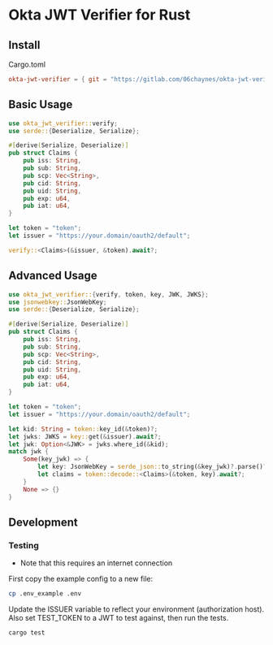 # Okta JWT Verifier for Rust

## Install

Cargo.toml

```toml
okta-jwt-verifier = { git = "https://gitlab.com/06chaynes/okta-jwt-verifier.git", branch = "master" }
```

## Basic Usage

```rust
use okta_jwt_verifier::verify;
use serde::{Deserialize, Serialize};

#[derive(Serialize, Deserialize)]
pub struct Claims {
    pub iss: String,
    pub sub: String,
    pub scp: Vec<String>,
    pub cid: String,
    pub uid: String,
    pub exp: u64,
    pub iat: u64,
}

let token = "token";
let issuer = "https://your.domain/oauth2/default";

verify::<Claims>(&issuer, &token).await?;
```

## Advanced Usage

```rust
use okta_jwt_verifier::{verify, token, key, JWK, JWKS};
use jsonwebkey::JsonWebKey;
use serde::{Deserialize, Serialize};

#[derive(Serialize, Deserialize)]
pub struct Claims {
    pub iss: String,
    pub sub: String,
    pub scp: Vec<String>,
    pub cid: String,
    pub uid: String,
    pub exp: u64,
    pub iat: u64,
}

let token = "token";
let issuer = "https://your.domain/oauth2/default";

let kid: String = token::key_id(&token)?;
let jwks: JWKS = key::get(&issuer).await?;
let jwk: Option<&JWK> = jwks.where_id(&kid);
match jwk {
    Some(key_jwk) => {
        let key: JsonWebKey = serde_json::to_string(&key_jwk)?.parse()?;
        let claims = token::decode::<Claims>(&token, key).await?;
    }
    None => {}
}

```

## Development

### Testing

* Note that this requires an internet connection

First copy the example config to a new file:

```sh
cp .env_example .env
```

Update the ISSUER variable to reflect your environment (authorization host).
Also set TEST_TOKEN to a JWT to test against, then run the tests.

```sh
cargo test
```
